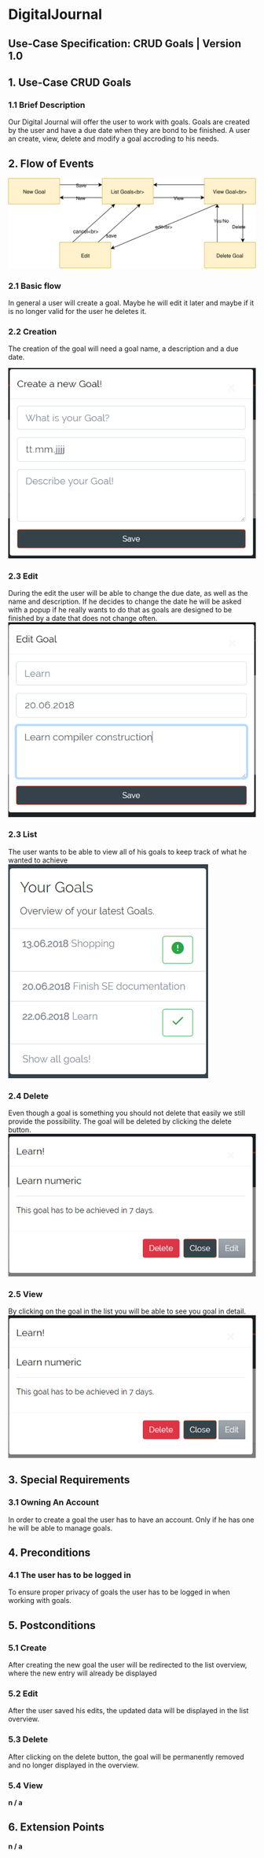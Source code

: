 # DigitalJournal
## Use-Case Specification: CRUD Goals | Version 1.0

## 1. Use-Case CRUD Goals

### 1.1 Brief Description

Our Digital Journal will offer the user to work with goals. Goals are created by the user and have a due date when they are bond to be finished. A user an create, view, delete and modify a goal accroding to his needs. 

## 2. Flow of Events

![AD_CRUD_Goal](AD_CRUD_Goal.svg)

### 2.1 Basic flow

In general a user will create a goal. Maybe he will edit it later and maybe if it is no longer valid for the user he deletes it.

### 2.2 Creation  

The creation of the goal will need a goal name, a description and a due date.

![crud_create](goal_creation.PNG)

### 2.3 Edit

During the edit the user will be able to change the due date, as well as the name and description. If he decides to change the date he will be asked with a popup if he really wants to do that as goals are designed to be finished by a date that does not change often.
![crud_edit](edit_goal.png)

### 2.3 List

The user wants to be able to view all of his goals to keep track of what he wanted to achieve
![crud_list](goal_list.png)

### 2.4 Delete

Even though a goal is something you should not delete that easily we still provide the possibility. The goal will be deleted by clicking the delete button.
![crud_delete](view_goal.png)

### 2.5 View

By clicking on the goal in the list you will be able to see you goal in detail.
![crud_view](view_goal.png)


## 3. Special Requirements

### 3.1 Owning An Account
        
In order to create a goal the user has to have an account. Only if he has one he will be able to manage goals.

## 4. Preconditions

### 4.1 The user has to be logged in

To ensure proper privacy of goals the user has to be logged in when working with goals.

## 5. Postconditions

### 5.1 Create

After creating the new goal the user will be redirected to the list overview, where the new entry will already be displayed

### 5.2 Edit

After the user saved his edits, the updated data will be displayed in the list overview.

### 5.3 Delete

After clicking on the delete button, the goal will be permanently removed and no longer displayed in the overview.

### 5.4 View

**n / a**

## 6. Extension Points

**n / a**